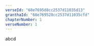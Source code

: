 ```yaml
---
verseId: "68e7695d8cc2537d11035d13"
granthaId: "68e769528cc2537d11035cfd"
chapterNumber: 1
verseNumber: 1
---
```


abcd
